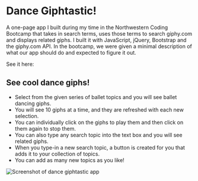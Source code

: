 # Dance Giphtastic!
A one-page app I built during my time in the Northwestern Coding Bootcamp that takes in search terms, uses those terms to search giphy.com and displays related giphs.  I built it with JavaScript, jQuery, Bootstrap and the giphy.com API. In the bootcamp, we were given a minimal description of what our app should do and expected to figure it out.  

See it here: 

## See cool dance giphs!

* Select from the given series of ballet topics and you will see ballet dancing giphs. 
* You will see 10 giphs at a time, and they are refreshed with each new selection.    
* You can individually click on the giphs to play them and then click on them again to stop them.  
* You can also type any search topic into the text box and you will see related giphs. 
* When you type-in a new search topic, a button is created for you that adds it to your collection of topics.   
* You can add as many new topics as you like! 

![Screenshot of dance giphtastic app]()